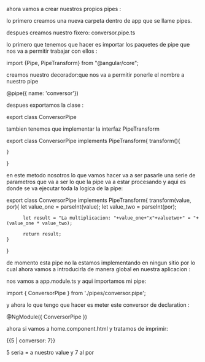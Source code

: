 ahora vamos a crear nuestros propios pipes :

lo primero creamos una nueva carpeta dentro de app que se llame pipes.

despues creamos nuestro fixero: conversor.pipe.ts

lo primero que tenemos que hacer es importar los paquetes de pipe que nos va a permitir trabajar con ellos :

import {Pipe, PipeTransform} from "@angular/core";

creamos nuestro decorador:que nos va a permitir ponerle el nombre a nuestro pipe

@pipe({ name: 'conversor'})

despues exportamos la clase :
 
export class ConversorPipe 

tambien tenemos que implementar la interfaz PipeTransform

export class ConversorPipe implements PipeTransform{
    transform(){

    }
}

en este metodo nosotros lo que vamos hacer va a ser pasarle una serie de parametros que va a ser lo que la pipe va a estar procesando y aqui es donde se va ejecutar toda la logica de la pipe:

export class ConversorPipe implements PipeTransform{
    transform(value, por){
          let value_one = parseInt(value);
          let value_two = parseInt(por);

          let result = "La multiplicacion: "+value_one+"x"+valuetwo+" = "+(value_one * value_two);

          return result;
    }
}


de momento esta pipe no la estamos implementando en ningun sitio por lo cual ahora vamos a introducirla de manera global en nuestra aplicacion :

nos vamos a app.module.ts y aqui importamos mi pipe:

import { ConversorPipe } from './pipes/conversor.pipe';

y ahora lo que tengo que hacer es meter este conversor de declaration :

@NgModule({
    ConversorPipe
})


ahora si vamos a home.component.html y tratamos de imprimir:

{{5 | conversor: 7}}

5 seria = a nuestro value y 7 al por



